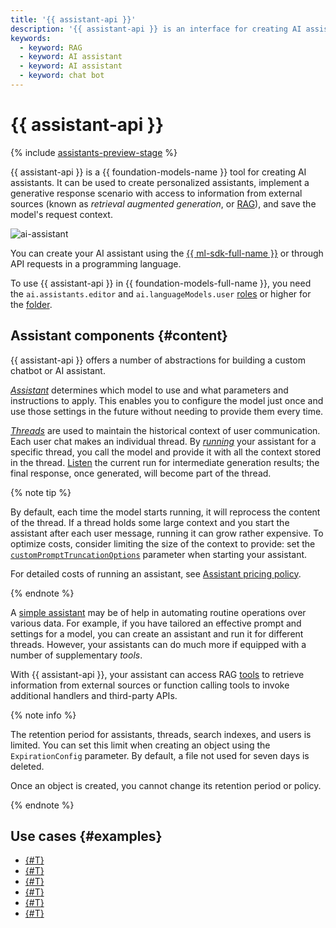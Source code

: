 ```yaml
---
title: '{{ assistant-api }}'
description: '{{ assistant-api }} is an interface for creating AI assistants. You can use it to set up an RAG scenario and develop an assistant for querying your knowledge base.'
keywords:
  - keyword: RAG
  - keyword: AI assistant
  - keyword: AI assistant
  - keyword: chat bot
---
```


# {{ assistant-api }}

{% include [assistants-preview-stage](../../../_includes/foundation-models/assistants-preview-stage.md) %}

{{ assistant-api }} is a {{ foundation-models-name }} tool for creating AI assistants. It can be used to create personalized assistants, implement a generative response scenario with access to information from external sources (known as _retrieval augmented generation_, or [RAG](https://en.wikipedia.org/wiki/Retrieval-augmented_generation)), and save the model's request context.

![ai-assistant](../../../_assets/foundation-models/ai-assistant.svg)

You can create your AI assistant using the [{{ ml-sdk-full-name }}](../../sdk/index.md) or through API requests in a programming language.

To use {{ assistant-api }} in {{ foundation-models-full-name }}, you need the `ai.assistants.editor` and `ai.languageModels.user` [roles](../../security/index.md#service-roles) or higher for the [folder](../../../resource-manager/concepts/resources-hierarchy.md#folder).

## Assistant components {#content}

{{ assistant-api }} offers a number of abstractions for building a custom chatbot or AI assistant. 

[_Assistant_](../../assistants/api-ref/grpc/Assistant/index.md) determines which model to use and what parameters and instructions to apply. This enables you to configure the model just once and use those settings in the future without needing to provide them every time.

[_Threads_](../../threads/api-ref/grpc/index.md) are used to maintain the historical context of user communication. Each user chat makes an individual thread. By [_running_](../../runs/api-ref/grpc/index.md) your assistant for a specific thread, you call the model and provide it with all the context stored in the thread. [Listen](../../runs/api-ref/grpc/Run/listen.md) the current run for intermediate generation results; the final response, once generated, will become part of the thread.

{% note tip %}

By default, each time the model starts running, it will reprocess the content of the thread. If a thread holds some large context and you start the assistant after each user message, running it can grow rather expensive. To optimize costs, consider limiting the size of the context to provide: set the [`customPromptTruncationOptions`](../../runs/api-ref/grpc/Run/create.md) parameter when starting your assistant.

For detailed costs of running an assistant, see [Assistant pricing policy](../../pricing.md#rules-assistant).

{% endnote %}

A [simple assistant](../../operations/assistant/create.md) may be of help in automating routine operations over various data. For example, if you have tailored an effective prompt and settings for a model, you can create an assistant and run it for different threads. However, your assistants can do much more if equipped with a number of supplementary _tools_.

With {{ assistant-api }}, your assistant can access RAG [tools](./tools/index.md) to retrieve information from external sources or function calling tools to invoke additional handlers and third-party APIs.

{% note info %}

The retention period for assistants, threads, search indexes, and users is limited. You can set this limit when creating an object using the `ExpirationConfig` parameter. By default, a file not used for seven days is deleted.

Once an object is created, you cannot change its retention period or policy.

{% endnote %}

## Use cases {#examples}

* [{#T}](../../operations/assistant/create.md)
* [{#T}](../../operations/assistant/create-with-searchindex.md)
* [{#T}](../../operations/assistant/request-chunked-response.md)
* [{#T}](../../tutorials/pdf-searchindex-ai-assistant.md)
* [{#T}](../../operations/assistant/create-with-labels.md)
* [{#T}](../../operations/assistant/rephraser.md)